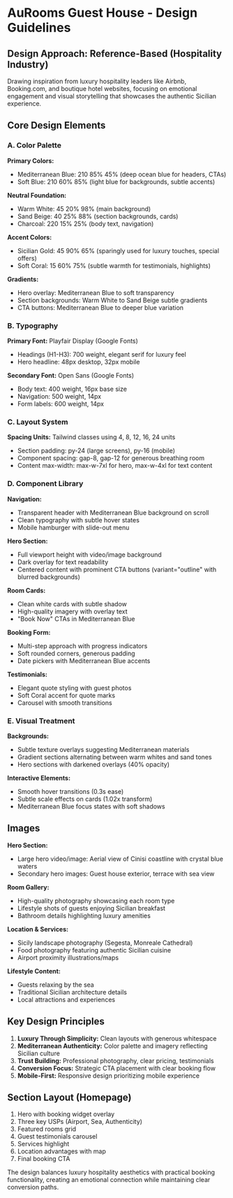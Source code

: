 # AuRooms Guest House - Design Guidelines

## Design Approach: Reference-Based (Hospitality Industry)
Drawing inspiration from luxury hospitality leaders like Airbnb, Booking.com, and boutique hotel websites, focusing on emotional engagement and visual storytelling that showcases the authentic Sicilian experience.

## Core Design Elements

### A. Color Palette
**Primary Colors:**
- Mediterranean Blue: 210 85% 45% (deep ocean blue for headers, CTAs)
- Soft Blue: 210 60% 85% (light blue for backgrounds, subtle accents)

**Neutral Foundation:**
- Warm White: 45 20% 98% (main background)
- Sand Beige: 40 25% 88% (section backgrounds, cards)
- Charcoal: 220 15% 25% (body text, navigation)

**Accent Colors:**
- Sicilian Gold: 45 90% 65% (sparingly used for luxury touches, special offers)
- Soft Coral: 15 60% 75% (subtle warmth for testimonials, highlights)

**Gradients:**
- Hero overlay: Mediterranean Blue to soft transparency
- Section backgrounds: Warm White to Sand Beige subtle gradients
- CTA buttons: Mediterranean Blue to deeper blue variation

### B. Typography
**Primary Font:** Playfair Display (Google Fonts)
- Headings (H1-H3): 700 weight, elegant serif for luxury feel
- Hero headline: 48px desktop, 32px mobile

**Secondary Font:** Open Sans (Google Fonts)  
- Body text: 400 weight, 16px base size
- Navigation: 500 weight, 14px
- Form labels: 600 weight, 14px

### C. Layout System
**Spacing Units:** Tailwind classes using 4, 8, 12, 16, 24 units
- Section padding: py-24 (large screens), py-16 (mobile)
- Component spacing: gap-8, gap-12 for generous breathing room
- Content max-width: max-w-7xl for hero, max-w-4xl for text content

### D. Component Library

**Navigation:**
- Transparent header with Mediterranean Blue background on scroll
- Clean typography with subtle hover states
- Mobile hamburger with slide-out menu

**Hero Section:**
- Full viewport height with video/image background
- Dark overlay for text readability
- Centered content with prominent CTA buttons (variant="outline" with blurred backgrounds)

**Room Cards:**
- Clean white cards with subtle shadow
- High-quality imagery with overlay text
- "Book Now" CTAs in Mediterranean Blue

**Booking Form:**
- Multi-step approach with progress indicators
- Soft rounded corners, generous padding
- Date pickers with Mediterranean Blue accents

**Testimonials:**
- Elegant quote styling with guest photos
- Soft Coral accent for quote marks
- Carousel with smooth transitions

### E. Visual Treatment

**Backgrounds:**
- Subtle texture overlays suggesting Mediterranean materials
- Gradient sections alternating between warm whites and sand tones
- Hero sections with darkened overlays (40% opacity)

**Interactive Elements:**
- Smooth hover transitions (0.3s ease)
- Subtle scale effects on cards (1.02x transform)
- Mediterranean Blue focus states with soft shadows

## Images

**Hero Section:**
- Large hero video/image: Aerial view of Cinisi coastline with crystal blue waters
- Secondary hero images: Guest house exterior, terrace with sea view

**Room Gallery:**
- High-quality photography showcasing each room type
- Lifestyle shots of guests enjoying Sicilian breakfast
- Bathroom details highlighting luxury amenities

**Location & Services:**
- Sicily landscape photography (Segesta, Monreale Cathedral)
- Food photography featuring authentic Sicilian cuisine
- Airport proximity illustrations/maps

**Lifestyle Content:**
- Guests relaxing by the sea
- Traditional Sicilian architecture details
- Local attractions and experiences

## Key Design Principles

1. **Luxury Through Simplicity:** Clean layouts with generous whitespace
2. **Mediterranean Authenticity:** Color palette and imagery reflecting Sicilian culture
3. **Trust Building:** Professional photography, clear pricing, testimonials
4. **Conversion Focus:** Strategic CTA placement with clear booking flow
5. **Mobile-First:** Responsive design prioritizing mobile experience

## Section Layout (Homepage)
1. Hero with booking widget overlay
2. Three key USPs (Airport, Sea, Authenticity) 
3. Featured rooms grid
4. Guest testimonials carousel
5. Services highlight
6. Location advantages with map
7. Final booking CTA

The design balances luxury hospitality aesthetics with practical booking functionality, creating an emotional connection while maintaining clear conversion paths.